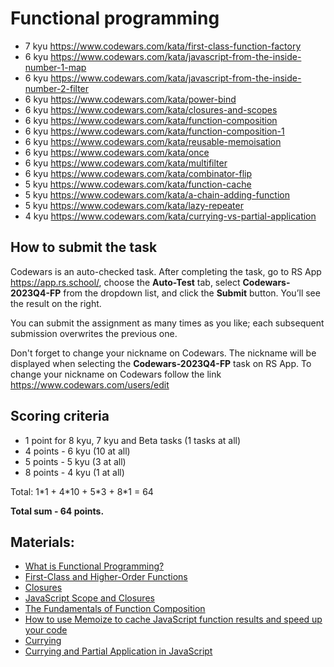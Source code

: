 # Functional programming

- 7 kyu https://www.codewars.com/kata/first-class-function-factory
- 6 kyu https://www.codewars.com/kata/javascript-from-the-inside-number-1-map
- 6 kyu https://www.codewars.com/kata/javascript-from-the-inside-number-2-filter
- 6 kyu https://www.codewars.com/kata/power-bind
- 6 kyu https://www.codewars.com/kata/closures-and-scopes
- 6 kyu https://www.codewars.com/kata/function-composition
- 6 kyu https://www.codewars.com/kata/function-composition-1
- 6 kyu https://www.codewars.com/kata/reusable-memoisation
- 6 kyu https://www.codewars.com/kata/once
- 6 kyu https://www.codewars.com/kata/multifilter
- 6 kyu https://www.codewars.com/kata/combinator-flip
- 5 kyu https://www.codewars.com/kata/function-cache
- 5 kyu https://www.codewars.com/kata/a-chain-adding-function
- 5 kyu https://www.codewars.com/kata/lazy-repeater
- 4 kyu https://www.codewars.com/kata/currying-vs-partial-application

## How to submit the task

Codewars is an auto-checked task.
After completing the task, go to RS App https://app.rs.school/, choose the **Auto-Test** tab, select **Codewars-2023Q4-FP** from the dropdown list, and click the **Submit** button. You’ll see the result on the right.

You can submit the assignment as many times as you like; each subsequent submission overwrites the previous one.

Don't forget to change your nickname on Codewars. The nickname will be displayed when selecting the **Codewars-2023Q4-FP** task on RS App. To change your nickname on Codewars follow the link https://www.codewars.com/users/edit

## Scoring criteria

- 1 point for 8 kyu, 7 kyu and Beta tasks (1 tasks at all)
- 4 points - 6 kyu (10 at all)
- 5 points - 5 kyu (3 at all)
- 8 points - 4 kyu (1 at all)

Total: 1\*1 + 4\*10 + 5\*3 + 8\*1 = 64

**Total sum - 64 points.**

## Materials:

- [What is Functional Programming?](https://www.freecodecamp.org/news/functional-programming-in-javascript/)
- [First-Class and Higher-Order Functions](https://medium.com/@rabailzaheer/first-class-and-higher-order-functions-86d14e40c688)
- [Closures](https://developer.mozilla.org/en-US/docs/Web/JavaScript/Closures)
- [JavaScript Scope and Closures](https://css-tricks.com/javascript-scope-closures/)
- [The Fundamentals of Function Composition](https://levelup.gitconnected.com/the-fundamentals-of-function-composition-in-javascript-a-complete-guide-with-real-world-examples-9e72a05d1848)
- [How to use Memoize to cache JavaScript function results and speed up your code](https://www.freecodecamp.org/news/understanding-memoize-in-javascript-51d07d19430e/)
- [Currying](https://javascript.info/currying-partials)
- [Currying and Partial Application in JavaScript](https://barker.codes/blog/currying-and-partial-application-in-javascript/)
